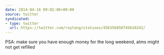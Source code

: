 ```yaml
---
date: 2014-04-16 09:02:06+00:00
source: twitter
syndicated:
- type: twitter
  url: https://twitter.com/roytang/statuses/456356850745610242/
---
```


PSA: make sure you have enough money for the long weekend, atms might not get refilled